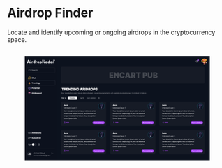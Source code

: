 # Airdrop Finder

Locate and identify upcoming or ongoing airdrops in the cryptocurrency space.

##

<figure><img src="../../.gitbook/assets/RD_TRENDING-airdrops.png" alt=""><figcaption></figcaption></figure>
